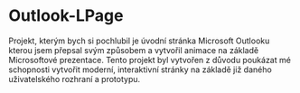 # Outlook-LPage
Projekt, kterým bych si pochlubil je úvodní stránka Microsoft Outlooku kterou jsem přepsal svým způsobem a vytvořil animace na základě Microsoftové prezentace. Tento projekt byl vytvořen z důvodu poukázat mé schopnosti vytvořit moderní, interaktivní stránky na základě již daného uživatelského rozhraní a prototypu.
